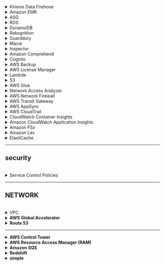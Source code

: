 <details>
<summary>Kinesis Data Firehose</summary>
<br>
Amazon Kinesis Data Firehose is the easiest way to reliably load streaming data into data lakes, data stores, and analytics tools. It can capture, transform, and load streaming data into Amazon S3, Amazon Redshift, Amazon Elasticsearch Service, and Splunk, enabling near real-time analytics with existing business intelligence tools and dashboards you’re already using today. It is a fully managed service that automatically scales to match the throughput of your data and requires no ongoing administration.
</details>

<details>
<summary>Amazon EMR</summary>
<br>
Amazon EMR is the industry-leading cloud big data platform for processing vast amounts of data using open source tools such as Apache Spark, Apache Hive, Apache HBase, Apache Flink, Apache Hudi, and Presto. With EMR you can run Petabyte-scale analysis at less than half of the cost of traditional on-premises solutions and over 3x faster than standard Apache Spark. Amazon EMR uses Hadoop, an open-source framework, to distribute your data and processing across a resizable cluster of Amazon EC2 instances.
<br>
Additionally, you can use Amazon EMR to transform and move large amounts of data into and out of other AWS data stores and databases such as Amazon Simple Storage Service (Amazon S3) and Amazon DynamoDB.

</details>

<details>
<summary>ASG</summary>
<br>
 <b>cooldown period</b>
 - It ensures that the Auto Scaling group does not launch or terminate additional EC2 instances before the previous scaling activity takes effect.
 - Its default value is 300 seconds.
 
 
 
 <details>
 <summary>(ASG) is not terminating an unhealthy Amazon EC2 instance</summary>
 <br>
  The health check grace period for the instance has not expired <br>
  The instance maybe in Impaired status - Amazon EC2 Auto Scaling does not immediately terminate instances with an Impaired status.<br>
  The instance has failed the ELB health check status - By default, Amazon EC2 Auto Scaling doesn't use the results of ELB health checks to determine an instance's health status when the group's health check configuration is set to EC2.<br>
<br>You are billed for instances as soon as they are launched, including the time that they are not yet in service.
<br>
 </details>
</details>

<details>
<summary>RDS</summary>
<br>
RDS db instance, running as a multi-AZ deployment - performs synchronous data replication
<br>
RDS custom (for Oracle) - you can customize your database and OS - access instance (ssh/ssm) 
<br>
<b>Aurora native function</b>
You can invoke an AWS Lambda function from an Amazon Aurora MySQL-Compatible Edition DB cluster with a native function or a stored procedure. This approach can be useful when you want to integrate your database running on Aurora MySQL with other AWS services. For example, you might want to capture data changes whenever a row in a table is modified in your database.
<br>
Q:  ensure that the database can automatically failover to an RDS instance to continue operating in the event of failure. The architecture should also be as highly available as possible.
<br>
You can run an Amazon RDS DB instance in several AZs with Multi-AZ deployment. Amazon automatically provisions and maintains a secondary standby DB instance in a different AZ. Your primary DB instance is synchronously replicated across AZs to the secondary instance to provide data redundancy, failover support, eliminate I/O freezes, and minimize latency spikes during systems backup.

</details>

<details>
<summary>DynamoDB</summary>
<br>
Q: You have to design a solution to detect new entries in the DynamoDB table then automatically trigger a Lambda function to run some tests to verify the processed data.
<br>
enabling DynamoDB Streams to capture table activity and automatically trigger the Lambda function
</details>


<details>
<summary>Rekognition</summary>
makes it easy to add image and video analysis to your applications <br>
you can identify objects, people, text, scenes, and activities in images and videos, as well as detect any inappropriate content. Amazon Rekognition also provides highly accurate facial analysis and facial search capabilities that you can use to detect, analyze, and compare faces for a wide variety of user verification, people counting
<br>
</details>
<details>
<summary>Guardduty</summary>
 <a href='https://aws.amazon.com/guardduty/'>https://aws.amazon.com/guardduty/</a><br>
Amazon GuardDuty is a threat detection service that continuously monitors your AWS accounts and workloads for malicious activity and delivers detailed
<br>
Amazon GuardDuty offers threat detection that enables you to continuously monitor and protect your AWS accounts, workloads, and data stored in Amazon S3. GuardDuty analyzes continuous streams of meta-data generated from your account and network activity found in AWS CloudTrail Events, Amazon VPC Flow Logs, and DNS Logs.
</details>

<details>
<summary>Macie</summary>
Macie is a data security service that uses machine learning (ML) and pattern matching to discover and help protect your sensitive data.
<br>
</details>

<details>
<summary>Inspector</summary>
 <a href='https://aws.amazon.com/inspector/'>https://aws.amazon.com/inspector/</a><br>
Amazon Inspector is an automated vulnerability management service that continually scans AWS workloads for software vulnerabilities and unintended network exposure.
<br>
 Amazon Inspector security assessments help you check for unintended network accessibility of your Amazon EC2 instances and for vulnerabilities on those EC2 instances. Amazon Inspector assessments are offered to you as pre-defined rules packages mapped to common security best practices and vulnerability definitions.
</details>

<details>
<summary>Amazon Comprehend</summary>
<br>
is a natural language processing (NLP) service that uses machine learning to find meaning and insights in text.
<br>
You can use Amazon Comprehend to determine the sentiment of a document. For example, you can use sentiment analysis to determine the sentiments of comments on a blog posting or a transcribed call to determine if your users loved or hated your content. You can determine sentiment for documents in any of the primary languages supported by Amazon Comprehend. All documents in one job must be in the same language.
</details>

<details>
<summary>Cognito</summary>
<br>
 Cognito is just a service for user authentication and authorization
</details>

<details>
<summary>AWS Backup </summary>
<br>
 is a centralized backup service that makes it easy and cost-effective for you to backup your application data across AWS services in the AWS
<br>
WS Backup makes protecting your AWS storage volumes, databases, and file systems simple by providing a central place where you can configure and audit the AWS resources you want to backup, automate backup scheduling, set retention policies, and monitor all recent backup and restore activity.
<br>A company needs to use Amazon Aurora as the Amazon RDS database engine of their web application. The Solutions Architect has been instructed to implement a 90-day backup retention policy
</details>

<details>
<summary>AWS License Manager</summary>
<br>
is a service that makes it easier for you to manage your software licenses from software vendors (for example, Microsoft, SAP, Oracle, and IBM) centrally across AWS and your on-premises environments. 
</details>

<details>
<summary>Lambda</summary>
<br>
Lambda@Edge is a feature of Amazon CloudFront that lets you run code closer to users of your application, which improves performance and reduces latency. With Lambda@Edge, you don't have to provision or manage infrastructure in multiple locations around the world. You pay only for the compute time you consume 
</details>

<details>
<summary>S3</summary>
<br>
lifecycle policies 
<br>
Objects must be stored for at least 30 days in the current storage class before you can transition them to <b>STANDARD_IA or ONEZONE_IA</b>
<br>
This limitation does not apply to <b>INTELLIGENT_TIERING, GLACIER, and DEEP_ARCHIVE</b> storage class
<br>
 <b>Glacier Select</b> is incorrect because this is not a storage service. It is primarily used to run queries directly on data stored in Amazon Glacier, retrieving only the data you need out of your archives to use for analytics.
 
 <br><br>
When you configure your bucket as a static website, the website is available at the AWS Region-specific website endpoint of the bucket.
Depending on your Region, your Amazon S3 website endpoints follow one of these two formats.
 
- s3-website dash (-) Region ‐ http://bucket-name.s3-website.Region.amazonaws.com
- s3-website dot (.) Region ‐ http://bucket-name.s3-website-Region.amazonaws.com
 
 <br>
<b>Amazon S3 access points</b> simplify data access for any AWS service or customer application that stores data in S3. Access points are named network endpoints that are attached to buckets that you can use to perform S3 object operations, such as GetObject and PutObject.<br>
You can configure any access point to accept requests only from a virtual private cloud (VPC) to restrict Amazon S3 data access to a private network. You can also configure custom block public access settings for each access point.
 <br><br>
 Amazon S3 Transfer Acceleration can speed up content transfers to and from Amazon S3 by as much as 50-500% for long-distance transfer of larger objects. 
<br>
<br>
<b>S3 logs:</b>
- Amazon S3 is integrated with AWS CloudTrail, a service that provides a record of actions taken by a user, role, or an AWS service in Amazon S3. CloudTrail captures a subset of API calls for Amazon S3 as events, including calls from the Amazon S3 console and code calls to the Amazon S3 APIs.
<br> AWS CloudTrail logs provide a record of actions taken by a user, role, or an AWS service in Amazon S3
- Amazon S3 server access logs provide detailed records for the requests that are made to an S3 bucket.

<hr>
questions:
<br>
How can Amazon S3 invoke actions based on file activity within a bucket?
- Amazon S3 Event Notifications
<br>
<b>CORS Configure the cross-origin resource sharing</b> will only allow objects from one domain (travel.cebu.com) to be loaded and accessible to a different domain (palawan.com). 
<br>
</details>



<details>
<summary>AWS Glue</summary>
<br>
It is a fully managed extract, transform, and load (ETL) service that makes it easy for customers to prepare and load their data for analytics.
</details>

<details>
<summary>Network Access Analyzer</summary>
<br>
Network Access Analyzer is a feature of VPC that reports on unintended access to your AWS resources based on the security and compliance that you set.
<br>This service is not capable of performing deep packet inspection on traffic entering or leaving your VPC, unlike AWS Network Firewall.
</details>

<details>
<summary>AWS Network Firewall</summary>
<br>
AWS Network Firewall is a stateful, managed, network firewall, and intrusion detection and prevention service for your virtual private cloud (VPC). 
<br>With Network Firewall, you can filter traffic at the perimeter of your VPC. This includes traffic going to and coming from an internet gateway, NAT gateway, or over VPN or AWS Direct Connect.
<br>
You can use Network Firewall to monitor and protect your Amazon VPC traffic in a number of ways, including the following:

- Pass traffic through only from known AWS service domains or IP address endpoints, such as Amazon S3.
- Use custom lists of known bad domains to limit the types of domain names that your applications can access.
- Perform deep packet inspection on traffic entering or leaving your VPC.
- Use stateful protocol detection to filter protocols like HTTPS, independent of the port used.
</details>

<details>
<summary>AWS Transit Gateway</summary>
<br>
With AWS Transit Gateway, you can simplify the connectivity between multiple VPCs and also connect to any VPC attached to AWS Transit Gateway with a single VPN connection.<br>
AWS Transit Gateway also enables you to scale the IPsec VPN throughput with equal-cost multi-path (ECMP) routing support over multiple VPN tunnels. A single VPN tunnel still has a maximum throughput of 1.25 Gbps. If you establish multiple VPN tunnels to an ECMP-enabled transit gateway, it can scale beyond the default limit of 1.25 Gbps.

![alt text](folder1/transitGW.png)
</details>

<details>
<summary>AWS AppSync</summary>
<br>
AWS AppSync is a serverless GraphQL and Pub/Sub API service that simplifies building modern web and mobile applications. It provides a robust, scalable GraphQL interface for application developers to combine data from multiple sources, including Amazon DynamoDB, AWS Lambda, and HTTP APIs.
</details>

<details>
<summary>AWS CloudTrail</summary>
<br>
CloudTrail is primarily used to monitor and record the account activity across your AWS resources and not your web applications. You cannot use CloudTrail to capture the detailed information of all HTTP requests that go through your public-facing Application Load Balancer (ALB). CloudTrail can only track the resource changes made to your ALB, but not the actual IP traffic that goes through it.
</details>

<details>
<summary>CloudWatch Container Insights</summary>
<br>
 The primary function of CloudWatch Container Insights is to collect, aggregate, and summarize metrics and logs from your containerized applications and microservices.
</details>

<details>
<summary>Amazon CloudWatch Application Insights</summary>
<br>
Amazon CloudWatch Application Insights facilitates observability for your applications and underlying AWS resources. It helps you set up the best monitors for your application resources to continuously analyze data for signs of problems with your applications. Application Insights, which is powered by SageMaker and other AWS technologies, provides automated dashboards that show potential problems with monitored applications, which help you to quickly isolate ongoing issues with your applications and infrastructure. 
</details>

<details>
<summary>Amazon FSx </summary>
<br>
Amazon FSx is a fully managed third-party file system solution. It uses SSD storage to provide fast performance with low latency.
<details>
<summary>Amazon FSx for Lustre</summary>
<br>
Amazon FSx for Lustre provides a high-performance file system optimized for fast processing of workloads such as machine learning, high performance computing (HPC), video processing, financial modeling, and electronic design automation (EDA). These workloads commonly require data to be presented via a fast and scalable file system interface and typically have data sets stored on long-term data stores like Amazon S3.
<br>
With Amazon FSx, you can launch and run a file system that provides sub-millisecond access to your data and allows you to read and write data at speeds of up to hundreds of gigabytes per second of throughput and millions of IOPS.
<br>
</details>

<details>
<summary>Amazon FSx for Windows File Server</summary>
<br>
</details>
A fully managed native Microsoft Windows file system with full support for the SMB protocol, Windows NTFS, and Microsoft Active Directory (AD) integration.

</details>

<details>
<summary>Amazon Lex</summary>
<br>
 A service that can help you build conversational interfaces using voice and text.
 <br>
 Amazon Lex enables you to build applications using a speech or text interface powered by the same technology that powers Amazon Alexa. Amazon Lex provides the deep functionality and flexibility of natural language understanding (NLU) and automatic speech recognition (ASR), so you can build highly engaging user experiences with lifelike conversational interactions and create new categories of products.
</details>

<details>
<summary>ElastiCache</summary>
<br>
<details>
<summary>ElastiCache for Redis</summary>
<br>
Redis, which stands for Remote Dictionary Server, is a fast, open-source, in-memory key-value data store for use as a database, cache, message broker, and queue. Redis now delivers sub-millisecond response times enabling millions of requests per second for real-time applications in Gaming, Ad-Tech, Financial Services, Healthcare, and IoT. Redis is a popular choice for caching, session management, gaming, leaderboards, real-time analytics, geospatial, ride-hailing, chat/messaging, media streaming, and pub/sub apps.
</details>

<details>
<summary>ElastiCache for Memcached</summary>
<br>
Memcached, a high-performance distributed memory cache service, is designed for simplicity while Redis offers a rich set of features that make it effective for a wide range of use cases. Memcached does not offer support for geospatial data.
only one feature Memcached is better then Redis - it has multithreaded architecture
</details>
</details>

<hr>
<h2><b>security</b></h2>
<br>
<details>
<summary> Service Control Policies</summary>
<br>
An AWS Organization is using Service Control Policies (SCP) for central control over the maximum available permissions for all accounts in their organization. 
<br>

- SCPs do not affect service-linked role
- If user or role has an IAM permission policy that grants access to an action that is either not allowed or explicitly denied by the applicable SCPs, the user or role can't perform that action 
 - SCPs affect all users and roles in attached accounts, including the root user
</details>

<hr>

<h2><b>NETWORK</b></h2>
<br>
<details>
<summary> VPC</summary>
<br>
An AWS Organization is using Service Control Policies (SCP) for central control over the maximum available permissions for all accounts in their organization. 
<br>

When using VPC Endpoints, what are the only two AWS services that have a Gateway Endpoint available?
- Amazon S3 and DynamoDB These two services have a VPC Gateway Endpoint (remember it), all the other ones have an Interface endpoint (powered by Private Link - means a private IP).

- <b>Gateway endpoint</b> is a type of VPC endpoint that provides reliable connectivity to Amazon S3 and DynamoDB without requiring an internet gateway or a NAT device for your VPC. Instances in your VPC do not require public IP addresses to communicate with resources in the service.
<br>When you create a Gateway endpoint, you can attach an <b>endpoint policy<b/> that controls access to the service to which you are connecting. You can modify the endpoint policy attached to your endpoint and add or remove the route tables used by the endpoint. An endpoint policy does not override or replace IAM user policies or service-specific policies (such as S3 bucket policies). It is a separate policy for controlling access from the endpoint to the specified service.


</details>

<details>
<summary>AWS Global Accelerator</summary>
<br>

AWS Global Accelerator is a network layer service that directs traffic to optimal endpoints over the AWS global network, this improves the availability and performance of your internet applications. It provides two static anycast IP addresses that act as a fixed entry point to your application endpoints in a single or multiple AWS Regions, such as your Application Load Balancers, Network Load Balancers, Elastic IP addresses or Amazon EC2 instances, in a single or in multiple AWS regions.
<br>
AWS Global Accelerator uses endpoint weights to determine the proportion of traffic that is directed to endpoints in an endpoint group, and traffic dials to control the percentage of traffic that is directed to an endpoint group (an AWS region where your application is deployed).
<br>
With AWS Global Accelerator, you can shift traffic gradually or all at once between the blue and the green environment and vice-versa without being subject to DNS caching on client devices and internet resolvers, traffic dials and endpoint weights changes are effective within seconds.
<br>
WS Global Accelerator always routes user traffic to the optimal endpoint based on performance, reacting instantly to changes in application health, your user’s location, and policies that you configure. Global Accelerator is a good fit for non-HTTP use cases, such as gaming (UDP), IoT (MQTT), or Voice over IP. 
</details>

<details>
<summary>Route 53</summary>
<br>
You can use Route 53 to perform three main functions in any combination: domain registration, DNS routing, and health checking.

- Geoproximity Routing - route traffic to your resources based on the geographic location of your users and your resources.
- Geolocation Routing - lets you choose the resources that serve your traffic based on the geographic location of your users, meaning the location that DNS queries originate from.
</details>
<hr>


<details>
<summary>AWS Control Tower</summary>
<br>
AWS Control Tower simply offers the easiest way to set up and govern a new, secure, multi-account AWS environment. This is not the most suitable service to use to securely share your resources across AWS accounts or within your Organization. You have to use AWS Resources Access Manager (RAM) instead.
<br>
</details>

<details>
<summary>AWS Resource Access Manager (RAM)</summary>
<br>
is a service that enables you to easily and securely share AWS resources with any AWS account or within your AWS Organization. You can share AWS Transit Gateways, Subnets, AWS License Manager configurations, and Amazon Route 53 Resolver rules resources with RAM.
</details>

<details>
<summary> Amazon SQS</summary>
<br>
you can configure the message retention period to a value from 1 minute to 14 days. The default is 4 days. Once the message retention limit is reached, your messages are automatically deleted.
<br>
 A single Amazon SQS message queue can contain an unlimited number of messages. However, there is a 120,000 limit for the number of inflight messages for a standard queue and 20,000 for a FIFO queue. Messages are inflight after they have been received from the queue by a consuming component, but have not yet been deleted from the queue.
<br>
</details>

<details>
<summary>Redshift</summary>
<br>
<b><Redshift Spectrum</b>
Amazon Redshift also includes Redshift Spectrum, allowing you to directly run SQL queries against exabytes of unstructured data in Amazon S3. No loading or transformation is required, and you can use open data formats, including Avro, CSV, Grok, ORC, Parquet, RCFile, RegexSerDe, SequenceFile, TextFile, and TSV. Redshift Spectrum automatically scales query compute capacity based on the data being retrieved, so queries against Amazon S3 run fast, regardless of data set size.
</details>

 <details>
<summary>simple</summary>
<br>
</details>
